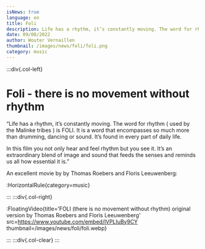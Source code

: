 ```yaml
---
isNews: true
language: en
title: Foli
description: Life has a rhythm, it’s constantly moving. The word for rhythm ( used by the Malinke tribes ) is FOLI.
date: 09/08/2022
author: Wouter Vernaillen
thumbnail: /images/news/foli/foli.png
category: music
---
```


:::div{.col-left}

# Foli - there is no movement without rhythm

“Life has a rhythm, it’s constantly moving.
The word for rhythm ( used by the Malinke tribes ) is FOLI.
It is a word that encompasses so much more than drumming, dancing or sound.
It’s found in every part of daily life.

In this film you not only hear and feel rhythm but you see it.
It’s an extraordinary blend of image and sound that feeds the senses and reminds us all
how essential it is.”

An excellent movie by by Thomas Roebers and Floris Leeuwenberg:

:HorizontalRule{category=music}

:::
:::div{.col-right}

:FloatingVideo{title='FOLI (there is no movement without rhythm) original version by Thomas Roebers and Floris Leeuwenberg' src=https://www.youtube.com/embed/lVPLIuBy9CY thumbnail=/images/news/foli/foli.webp}

:::
:::div{.col-clear}
:::
